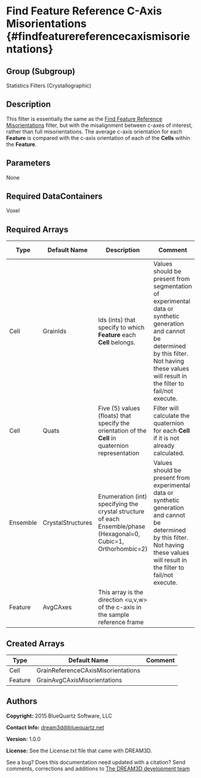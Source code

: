 Find Feature Reference C-Axis Misorientations {#findfeaturereferencecaxismisorientations}
======

## Group (Subgroup) ##
Statistics Filters (Crystallographic)

## Description ##
This filter is essentially the same as the [Find Feature Reference Misorientations](FindGrainReferenceMisorientations.html "") filter, but with the misalignment between c-axes of interest, rather than full misorientations.  The average c-axis orientation for each **Feature** is compared with the c-axis orientation of each of the **Cells** within the **Feature**.

## Parameters ##
None

## Required DataContainers ##
Voxel

## Required Arrays ##

| Type | Default Name | Description | Comment | Filters Known to Create Data |
|------|--------------|-------------|---------|-----|
| Cell | GrainIds | Ids (ints) that specify to which **Feature** each **Cell** belongs. | Values should be present from segmentation of experimental data or synthetic generation and cannot be determined by this filter. Not having these values will result in the filter to fail/not execute. | Segment Features (Misorientation, C-Axis Misorientation, Scalar) (Reconstruction), Read Dx File (IO), Read Ph File (IO), Pack Primary Phases (SyntheticBuilding), Insert Precipitate Phases (SyntheticBuilding), Establish Matrix Phase (SyntheticBuilding) |
| Cell | Quats | Five (5) values (floats) that specify the orientation of the **Cell** in quaternion representation | Filter will calculate the quaternion for each **Cell** if it is not already calculated. | Find Cell Quaternions (Generic) |
| Ensemble | CrystalStructures | Enumeration (int) specifying the crystal structure of each Ensemble/phase (Hexagonal=0, Cubic=1, Orthorhombic=2) | Values should be present from experimental data or synthetic generation and cannot be determined by this filter. Not having these values will result in the filter to fail/not execute. | Read H5Ebsd File (IO), Read Ensemble Info File (IO), Initialize Synthetic Volume (SyntheticBuilding) |
| Feature | AvgCAxes | This array is the direction <u,v,w> of the c-axis in the sample reference frame |  | Find Average C-Axis Orientations (Statistics) |

## Created Arrays ##

| Type | Default Name | Comment |
|------|--------------|---------|
| Cell | GrainReferenceCAxisMisorientations |  |
| Feature | GrainAvgCAxisMisorientations |  |

## Authors ##

**Copyright:** 2015 BlueQuartz Software, LLC

**Contact Info:** dream3d@bluequartz.net

**Version:** 1.0.0

**License:**  See the License.txt file that came with DREAM3D.




See a bug? Does this documentation need updated with a citation? Send comments, corrections and additions to [The DREAM3D development team](mailto:dream3d@bluequartz.net?subject=Documentation%20Correction)

